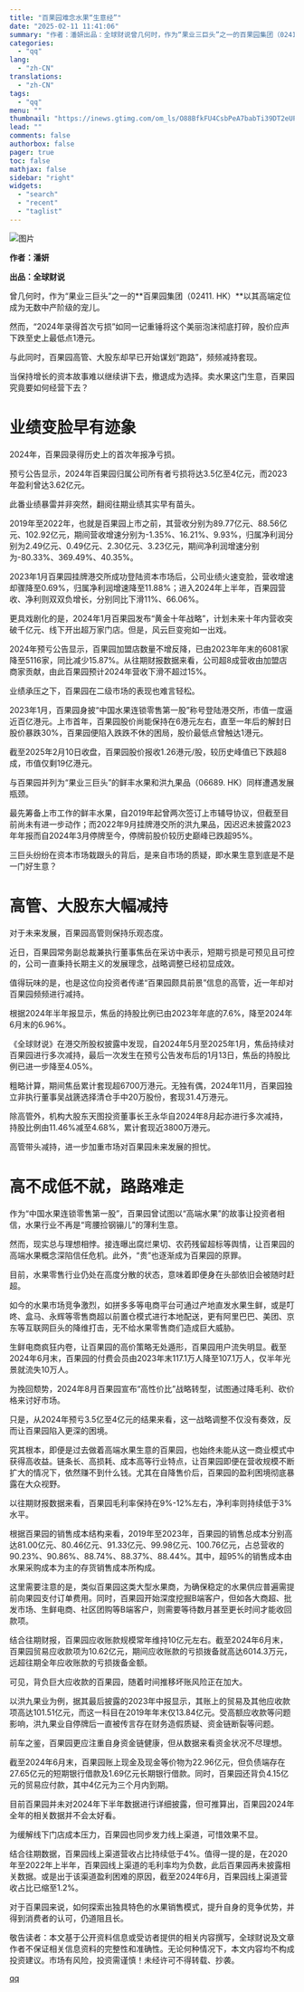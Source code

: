 ```yaml
---
title: "百果园难念水果“生意经”"
date: "2025-02-11 11:41:06"
summary: "作者：潘妍出品：全球财说曾几何时，作为“果业三巨头”之一的百果园集团（02411. HK）以其高端定..."
categories:
  - "qq"
lang:
  - "zh-CN"
translations:
  - "zh-CN"
tags:
  - "qq"
menu: ""
thumbnail: "https://inews.gtimg.com/om_ls/O88BfkFU4CsbPeA7babTi39DT2eUPKEHj9omMNm-fxC48AA_640360/0"
lead: ""
comments: false
authorbox: false
pager: true
toc: false
mathjax: false
sidebar: "right"
widgets:
  - "search"
  - "recent"
  - "taglist"
---
```


![图片](https://inews.gtimg.com/news_bt/Oc4IKDiVPOVeH34UikHV36OKWG_7PdixV6p2WT1cpuPz0AA/641)

**作者：潘妍**

**出品：全球财说**

曾几何时，作为“果业三巨头”之一的**百果园集团（02411. HK）**以其高端定位成为无数中产阶级的宠儿。

然而，“2024年录得首次亏损”如同一记重锤将这个美丽泡沫彻底打碎，股价应声下跌至史上最低点1港元。

与此同时，百果园高管、大股东却早已开始谋划“跑路”，频频减持套现。

当保持增长的资本故事难以继续讲下去，撤退成为选择。卖水果这门生意，百果园究竟要如何经营下去？

**业绩变脸早有迹象**
============

2024年，百果园录得历史上的首次年报净亏损。

预亏公告显示，2024年百果园归属公司所有者亏损将达3.5亿至4亿元，而2023年盈利曾达3.62亿元。

此番业绩暴雷并非突然，翻阅往期业绩其实早有苗头。

2019年至2022年，也就是百果园上市之前，其营收分别为89.77亿元、88.56亿元、102.92亿元，期间营收增速分别为-1.35%、16.21%、9.93%，归属净利润分别为2.49亿元、0.49亿元、2.30亿元、3.23亿元，期间净利润增速分别为-80.33%、369.49%、40.35%。

2023年1月百果园挂牌港交所成功登陆资本市场后，公司业绩火速变脸，营收增速却骤降至0.69%，归属净利润增速降至11.88%；进入2024年上半年，百果园营收、净利则双双负增长，分别同比下滑11%、66.06%。

更具戏剧化的是，2024年1月百果园发布“黄金十年战略”，计划未来十年内营收突破千亿元、线下开出超万家门店。但是，风云巨变宛如一出戏。

2024年预亏公告显示，百果园加盟店数量不增反降，已由2023年年末的6081家降至5116家，同比减少15.87%。从往期财报数据来看，公司超8成营收由加盟店商家贡献，由此百果园预计2024年营收下滑不超过15%。

业绩承压之下，百果园在二级市场的表现也难言轻松。

2023年1月，百果园身披“中国水果连锁零售第一股”称号登陆港交所，市值一度逼近百亿港元。上市首年，百果园股价尚能保持在6港元左右，直至一年后的解封日股价暴跌30%，百果园便陷入跌跌不休的困局，股价最低点曾触达1港元。

截至2025年2月10日收盘，百果园股价报收1.26港元/股，较历史峰值已下跌超8成，市值仅剩19亿港元。

与百果园并列为“果业三巨头”的鲜丰水果和洪九果品（06689. HK）同样遭遇发展瓶颈。

最先筹备上市工作的鲜丰水果，自2019年起曾两次签订上市辅导协议，但截至目前尚未有进一步动作；而2022年9月挂牌港交所的洪九果品，因迟迟未披露2023年年报而自2024年3月停牌至今，停牌前股价较历史巅峰已跌超95%。

三巨头纷纷在资本市场栽跟头的背后，是来自市场的质疑，即水果生意到底是不是一门好生意？

**高管、大股东大幅减持**
==============

对于未来发展，百果园高管则保持乐观态度。

近日，百果园常务副总裁兼执行董事焦岳在采访中表示，短期亏损是可预见且可控的，公司一直秉持长期主义的发展理念，战略调整已经初显成效。

值得玩味的是，也是这位向投资者传递“百果园颇具前景”信息的高管，近一年却对百果园频频进行减持。

根据2024年半年报显示，焦岳的持股比例已由2023年年底的7.6%，降至2024年6月末的6.96%。

《全球财说》在港交所股权披露中发现，自2024年5月至2025年1月，焦岳持续对百果园进行多次减持，最后一次发生在预亏公告发布后的1月13日，焦岳的持股比例已进一步降至4.05%。

粗略计算，期间焦岳累计套现超6700万港元。无独有偶，2024年11月，百果园独立非执行董事吴战篪选择清仓手中20万股份，套现31.4万港元。

除高管外，机构大股东天图投资董事长王永华自2024年8月起亦进行多次减持，持股比例由11.46%减至4.68%，累计套现近3800万港元。

高管带头减持，进一步加重市场对百果园未来发展的担忧。

**高不成低不就，路路难走**
===============

作为“中国水果连锁零售第一股”，百果园曾试图以“高端水果”的故事让投资者相信，水果行业不再是“弯腰捡钢镚儿”的薄利生意。

然而，现实总与理想相悖。接连曝出腐烂果切、农药残留超标等舆情，让百果园的高端水果概念深陷信任危机。此外，“贵”也逐渐成为百果园的原罪。

目前，水果零售行业仍处在高度分散的状态，意味着即便身在头部依旧会被随时赶超。

如今的水果市场竞争激烈，如拼多多等电商平台可通过产地直发水果生鲜，或是叮咚、盒马、永辉等零售商超以前置仓模式进行本地配送，更有阿里巴巴、美团、京东等互联网巨头的降维打击，无不给水果零售商们造成巨大威胁。

生鲜电商疯狂内卷，让百果园的高价策略无处遁形，百果园用户流失明显。截至2024年6月末，百果园的付费会员由2023年末117.1万人降至107.1万人，仅半年光景就流失10万人。

为挽回颓势，2024年8月百果园宣布“高性价比”战略转型，试图通过降毛利、砍价格来讨好市场。

只是，从2024年预亏3.5亿至4亿元的结果来看，这一战略调整不仅没有奏效，反而让百果园陷入更深的困境。

究其根本，即便是过去做着高端水果生意的百果园，也始终未能从这一商业模式中获得高收益。链条长、高损耗、成本高等行业特点，让百果园即便在营收规模不断扩大的情况下，依然赚不到什么钱。尤其在自降售价后，百果园的盈利困境彻底暴露在大众视野。

以往期财报数据来看，百果园毛利率保持在9%-12%左右，净利率则持续低于3%水平。

根据百果园的销售成本结构来看，2019年至2023年，百果园的销售总成本分别高达81.00亿元、80.46亿元、91.33亿元、99.98亿元、100.76亿元，占总营收的90.23%、90.86%、88.74%、88.37%、88.44%。其中，超95%的销售成本由水果采购成本为主的存货销售成本所构成。

这里需要注意的是，类似百果园这类大型水果商，为确保稳定的水果供应普遍需提前向果园支付订单费用。同时，百果园开始深度挖掘B端客户，但如各大商超、批发市场、生鲜电商、社区团购等B端客户，则需要等待数月甚至更长时间才能收回款项。

结合往期财报，百果园应收账款规模常年维持10亿元左右。截至2024年6月末，百果园贸易应收款项为10.62亿元，期间应收账款的亏损拨备就高达6014.3万元，远超往期全年应收账款的亏损拨备金额。

可见，背负巨大应收款的百果园，随着时间推移坏账风险正在加大。

以洪九果业为例，据其最后披露的2023年中报显示，其账上的贸易及其他应收款项高达101.51亿元，而这一科目在2019年年末仅13.84亿元。受高额应收款等问题影响，洪九果业自停牌后一直被传言存在财务造假质疑、资金链断裂等问题。

前车之鉴，百果园更应注重自身资金链健康，但从数据来看资金状况不尽理想。

截至2024年6月末，百果园账上现金及现金等价物为22.96亿元，但负债端存在27.65亿元的短期银行借款及1.69亿元长期银行借款。同时，百果园还背负4.15亿元的贸易应付款，其中4亿元为三个月内到期。

目前百果园并未对2024年下半年数据进行详细披露，但可推算出，百果园2024年全年的相关数据并不会太好看。

为缓解线下门店成本压力，百果园也同步发力线上渠道，可惜效果不显。

结合往期数据，百果园线上渠道营收占比持续低于4%。值得一提的是，在2020年至2022年上半年，百果园线上渠道的毛利率均为负数，此后百果园再未披露相关数据。或是出于该渠道盈利困难的原因，截至2024年6月，百果园线上渠道营收占比已缩至1.2%。

对于百果园来说，如何探索出独具特色的水果销售模式，提升自身的竞争优势，并得到消费者的认可，仍道阻且长。

敬告读者：本文基于公开资料信息或受访者提供的相关内容撰写，全球财说及文章作者不保证相关信息资料的完整性和准确性。无论何种情况下，本文内容均不构成投资建议。市场有风险，投资需谨慎！未经许可不得转载、抄袭。

[qq](https://new.qq.com/rain/a/20250211A03K5100)
